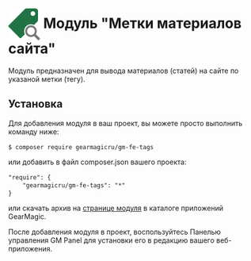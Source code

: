 # <img src="https://raw.githubusercontent.com/gearmagicru/gm-fe-tags/refs/heads/main/assets/images/icon.svg" width="64px" height="64px" align="absmiddle"> Модуль "Метки материалов сайта"

Модуль предназначен для вывода материалов (статей) на сайте по указаной метки (тегу).

## Установка

Для добавления модуля в ваш проект, вы можете просто выполнить команду ниже:

```
$ composer require gearmagicru/gm-fe-tags
```

или добавить в файл composer.json вашего проекта:
```
"require": {
    "gearmagicru/gm-fe-tags": "*"
}
```
или скачать архив на [странице модуля](https://apps.gearmagic.ru/component/gm-fe-tags) в каталоге приложений GearMagic.

После добавления модуля в проект, воспользуйтесь Панелью управления GM Panel для установки его в редакцию вашего веб-приложения.
